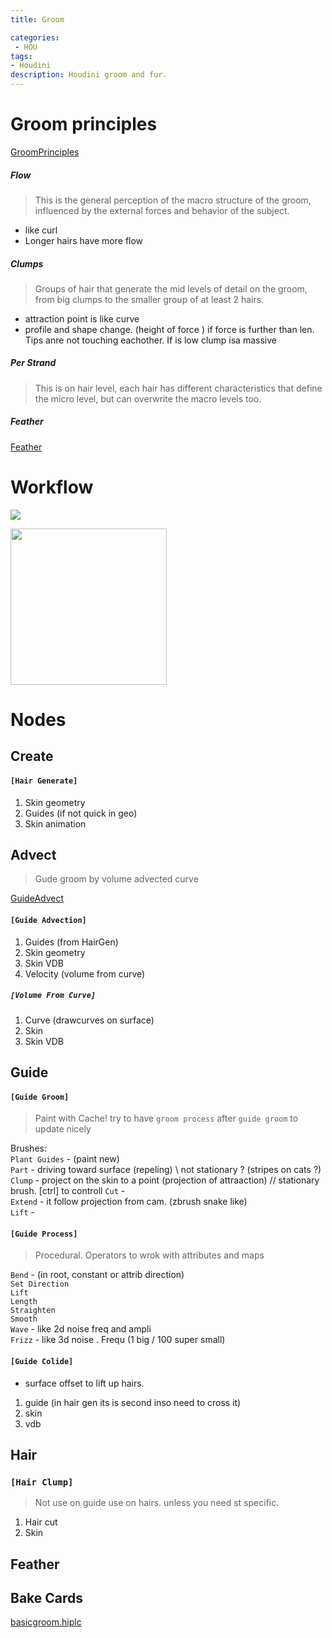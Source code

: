 ```yaml
---
title: Groom

categories:
 - HOU
tags:
- Houdini
description: Houdini groom and fur.
---
```


# Groom principles


[GroomPrinciples](https://jesusfc.net/groom-fundamental-series/?fbclid=IwAR0SlAZuRfudmuNCwqZDwSmuaVOlrZsUul6YqdMOLvmDtjk2b_5c0lvdRyc)

##### Flow
>This is the general perception of the macro structure of the groom, influenced by the external forces and behavior of the subject.
- like curl  
- Longer hairs have more flow  
##### Clumps
>Groups of hair that generate the mid levels of detail on the groom, from big clumps to the smaller group of at least 2 hairs.
- attraction point is like curve
- profile and shape change. (height of force ) if force is further than len. Tips anre not touching eachother. If is low clump isa massive
##### Per Strand
>This is on hair level, each hair has different characteristics that define the micro level, but can overwrite the macro levels too.

##### Feather

[Feather](https://ceyhankapusuz.com/feather/)





# Workflow

![](/src/noise/groom/basicgroom.png)  

<img src="/Sources/groom/basicgroom.png" width="250">  

# Nodes

## Create
#### `[Hair Generate]`  
1) Skin geometry  
2) Guides (if not quick in geo)    
3) Skin animation

## Advect
> Gude groom by volume advected curve

[GuideAdvect](https://youtu.be/wgX9HH4S_xs)

#### `[Guide Advection]`   
1. Guides (from HairGen)    
2. Skin geometry     
3. Skin VDB     
4. Velocity  (volume from curve)  

##### `[Volume From Curve]`
1. Curve (drawcurves on surface)  
2. Skin    
3. Skin VDB   


## Guide

#### `[Guide Groom]`
> Paint with Cache! try to have `groom process` after `guide groom` to update nicely

Brushes:  
`Plant Guides` - (paint new)   
`Part` - driving toward surface (repeling) \\ not stationary ? (stripes on cats ?)   
`Clump` - project on the skin to a point (projection of attraaction) // stationary brush. [ctrl] to controll
`Cut` -  
`Extend` - it follow projection from cam. (zbrush snake like)  
`Lift` -

#### `[Guide Process]`   
> Procedural. Operators to wrok with attributes and maps

`Bend` - (in root, constant  or attrib direction)    
`Set Direction`     
`Lift`     
`Length`    
`Straighten`    
`Smooth`    
`Wave` - like 2d noise freq and ampli     
`Frizz` - like 3d noise . Frequ (1 big / 100 super small)    

#### `[Guide Colide]`
  - surface offset to lift up hairs.
1. guide  (in hair gen its is  second inso need to cross it)
2. skin  
3. vdb

## Hair  

### `[Hair Clump]`
> Not use on guide use on hairs.  unless you need st specific.

1. Hair cut  
2. Skin  


## Feather

## Bake Cards




[basicgroom.hiplc](/Sources/hip/Groom.hiplc)
